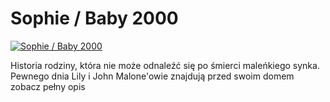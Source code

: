 Sophie / Baby 2000 
=============
[![Sophie / Baby 2000 ](http://vidos.pl/images/player.gif)](http://vidos.pl/sophie-baby-2000)

 Historia rodziny, która nie może odnaleźć się po śmierci maleńkiego synka. Pewnego dnia Lily i John Malone'owie znajdują przed swoim domem zobacz pełny opis
